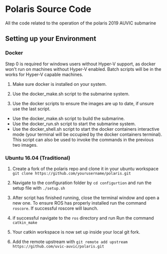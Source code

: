 # Polaris Source Code

All the code related to the operation of the polaris 2019 AUVIC submarine

## Setting up your Environment

### Docker

Step 0 is required for windows users without Hyper-V support, as docker won't run on machines without Hyper-V enabled. Batch scripts will be in the works for Hyper-V capable machines.

1. Make sure docker is installed on your system.

2. Use the docker_make.sh script to the submarine system.

3. Use the docker scripts to ensure the images are up to date, if unsure use the last script.
 * Use the docker_make.sh script to build the submarine.
 * Use the docker_run.sh script to start the submarine system.
 * Use the docker_shell.sh script to start the docker containers interactive mode (your terminal will be occupied by the docker containers terminal). This script can also be used to invoke the commands in the previous two images.

### Ubuntu 16.04 (Traditional)

1. Create a fork of the polaris repo and clone it in your ubuntu workspace `git clone https://github.com/yourusername/polaris.git`

2. Navigate to the configuration folder by `cd configurtion` and run the setup file with `./setup.sh`

3. After script has finished running, close the terminal window and open a new one. To ensure ROS has properly installed run the command `roscore`. If successful roscore will launch.

4. if successful navigate to the `ros` directory and run Run the command `catkin_make`

5. Your catkin workspace is now set up inside your local git fork.

6. Add the remote upstream with `git remote add upstream https://github.com/uvic-auvic/polaris.git`
